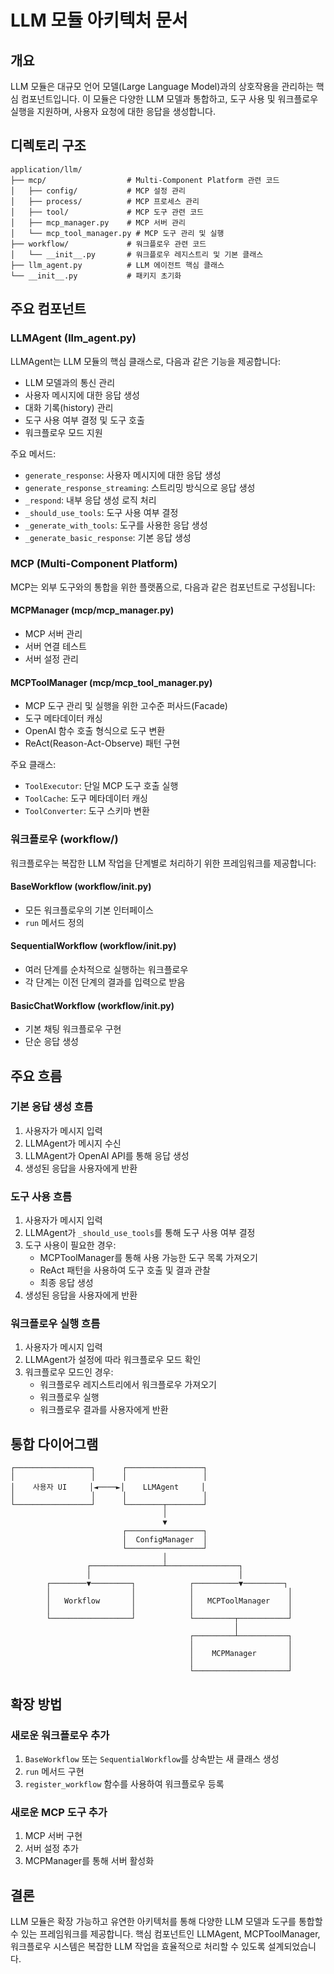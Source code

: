 # LLM 모듈 아키텍처 문서

## 개요

LLM 모듈은 대규모 언어 모델(Large Language Model)과의 상호작용을 관리하는 핵심 컴포넌트입니다. 이 모듈은 다양한 LLM 모델과 통합하고, 도구 사용 및 워크플로우 실행을 지원하며, 사용자 요청에 대한 응답을 생성합니다.

## 디렉토리 구조

```
application/llm/
├── mcp/                  # Multi-Component Platform 관련 코드
│   ├── config/           # MCP 설정 관리
│   ├── process/          # MCP 프로세스 관리
│   ├── tool/             # MCP 도구 관련 코드
│   ├── mcp_manager.py    # MCP 서버 관리
│   └── mcp_tool_manager.py # MCP 도구 관리 및 실행
├── workflow/             # 워크플로우 관련 코드
│   └── __init__.py       # 워크플로우 레지스트리 및 기본 클래스
├── llm_agent.py          # LLM 에이전트 핵심 클래스
└── __init__.py           # 패키지 초기화
```

## 주요 컴포넌트

### LLMAgent (llm_agent.py)

LLMAgent는 LLM 모듈의 핵심 클래스로, 다음과 같은 기능을 제공합니다:

- LLM 모델과의 통신 관리
- 사용자 메시지에 대한 응답 생성
- 대화 기록(history) 관리
- 도구 사용 여부 결정 및 도구 호출
- 워크플로우 모드 지원

주요 메서드:
- `generate_response`: 사용자 메시지에 대한 응답 생성
- `generate_response_streaming`: 스트리밍 방식으로 응답 생성
- `_respond`: 내부 응답 생성 로직 처리
- `_should_use_tools`: 도구 사용 여부 결정
- `_generate_with_tools`: 도구를 사용한 응답 생성
- `_generate_basic_response`: 기본 응답 생성

### MCP (Multi-Component Platform)

MCP는 외부 도구와의 통합을 위한 플랫폼으로, 다음과 같은 컴포넌트로 구성됩니다:

#### MCPManager (mcp/mcp_manager.py)
- MCP 서버 관리
- 서버 연결 테스트
- 서버 설정 관리

#### MCPToolManager (mcp/mcp_tool_manager.py)
- MCP 도구 관리 및 실행을 위한 고수준 퍼사드(Facade)
- 도구 메타데이터 캐싱
- OpenAI 함수 호출 형식으로 도구 변환
- ReAct(Reason-Act-Observe) 패턴 구현

주요 클래스:
- `ToolExecutor`: 단일 MCP 도구 호출 실행
- `ToolCache`: 도구 메타데이터 캐싱
- `ToolConverter`: 도구 스키마 변환

### 워크플로우 (workflow/)

워크플로우는 복잡한 LLM 작업을 단계별로 처리하기 위한 프레임워크를 제공합니다:

#### BaseWorkflow (workflow/__init__.py)
- 모든 워크플로우의 기본 인터페이스
- `run` 메서드 정의

#### SequentialWorkflow (workflow/__init__.py)
- 여러 단계를 순차적으로 실행하는 워크플로우
- 각 단계는 이전 단계의 결과를 입력으로 받음

#### BasicChatWorkflow (workflow/__init__.py)
- 기본 채팅 워크플로우 구현
- 단순 응답 생성

## 주요 흐름

### 기본 응답 생성 흐름
1. 사용자가 메시지 입력
2. LLMAgent가 메시지 수신
3. LLMAgent가 OpenAI API를 통해 응답 생성
4. 생성된 응답을 사용자에게 반환

### 도구 사용 흐름
1. 사용자가 메시지 입력
2. LLMAgent가 `_should_use_tools`를 통해 도구 사용 여부 결정
3. 도구 사용이 필요한 경우:
   - MCPToolManager를 통해 사용 가능한 도구 목록 가져오기
   - ReAct 패턴을 사용하여 도구 호출 및 결과 관찰
   - 최종 응답 생성
4. 생성된 응답을 사용자에게 반환

### 워크플로우 실행 흐름
1. 사용자가 메시지 입력
2. LLMAgent가 설정에 따라 워크플로우 모드 확인
3. 워크플로우 모드인 경우:
   - 워크플로우 레지스트리에서 워크플로우 가져오기
   - 워크플로우 실행
   - 워크플로우 결과를 사용자에게 반환

## 통합 다이어그램

```
┌─────────────────┐      ┌─────────────────┐
│                 │      │                 │
│    사용자 UI     │◄────►│    LLMAgent     │
│                 │      │                 │
└─────────────────┘      └────────┬────────┘
                                  │
                                  ▼
                         ┌─────────────────┐
                         │  ConfigManager  │
                         └─────────────────┘
                                  │
                 ┌────────────────┴────────────────┐
                 │                                 │
        ┌────────▼─────────┐            ┌──────────▼─────────┐
        │                  │            │                     │
        │   Workflow       │            │   MCPToolManager    │
        │                  │            │                     │
        └──────────────────┘            └─────────┬───────────┘
                                                  │
                                        ┌─────────┴───────────┐
                                        │                     │
                                        │    MCPManager       │
                                        │                     │
                                        └─────────────────────┘
```

## 확장 방법

### 새로운 워크플로우 추가
1. `BaseWorkflow` 또는 `SequentialWorkflow`를 상속받는 새 클래스 생성
2. `run` 메서드 구현
3. `register_workflow` 함수를 사용하여 워크플로우 등록

### 새로운 MCP 도구 추가
1. MCP 서버 구현
2. 서버 설정 추가
3. MCPManager를 통해 서버 활성화

## 결론

LLM 모듈은 확장 가능하고 유연한 아키텍처를 통해 다양한 LLM 모델과 도구를 통합할 수 있는 프레임워크를 제공합니다. 핵심 컴포넌트인 LLMAgent, MCPToolManager, 워크플로우 시스템은 복잡한 LLM 작업을 효율적으로 처리할 수 있도록 설계되었습니다.
